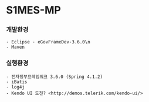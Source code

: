 # S1MES-MP


### 개발환경
```
- Eclipse - eGovFrameDev-3.6.0\n
- Maven
```

### 실행환경
```
- 전자정부프레임워크 3.6.0 (Spring 4.1.2)
- iBatis
- log4j
- Kendo UI 도전? <http://demos.telerik.com/kendo-ui/>
```


